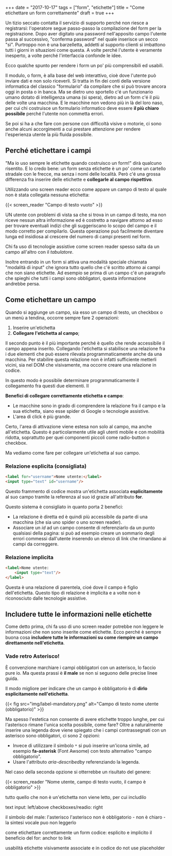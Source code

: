 +++
date = "2017-10-17"
tags = ["form", "etichette"]
title = "Come etichettare un form correttamente"
draft = true
+++

Un tizio seccato contatta il servizio di supporto perché non riesce a registrarsi: l'operatore segue passo-passo la compilazione del form per la registrazione.
Dopo aver digitato una password nell'apposito campo l'utente passa al successivo, "conferma password" nel quale inserisce un secco "sì".
Purtroppo non è una barzelletta, addetti al supporto clienti si imbattono tutti i giorni in situazioni come questa.
A volte perché l'utente è veramente inesperto, a volte perché l'interfaccia confonde le idee.

Ecco qualche spunto per rendere i form un po' più comprensibili ed usabili.

<!--more-->

Il modulo, o form, è alla base del web interattivo, cioè dove l'utente può inviare dati e non solo riceverli.
Si tratta in fin dei conti della versione informatica del classico "formulario" da compilare che si può trovare ancora oggi in posta o in banca.
Ma se dietro uno sportello c'é un funzionario umano dotato di intelligenza umana (si spera), dietro ad un form c'é il più delle volte una macchina.
E le macchine non vedono più in là del loro naso, per cui chi costruisce un formulario informatico deve essere **il più chiaro possibile** perché l'utente non commetta errori.

Se poi si ha a che fare con persone con difficoltà visive o motorie, ci sono anche alcuni accorgimenti a cui prestare attenzione per rendere l'esperienza utente la più fluida possibile.



## Perché etichettare i campi

"Ma io uso sempre le etichette quando costruisco un form!" dirà qualcuno risentito.
E lo credo bene: un form senza etichette è un po' come un cartello stradale con le frecce, ma senza i nomi delle località.
Però c'é una grossa differenza fra inserire delle etichette e **collegarle al campo rispettivo**.

Utilizzando uno screen reader ecco come appare un campo di testo al quale non è stata collegata nessuna etichetta:

{{< screen_reader "Campo di testo vuoto" >}}

UN utente con problemi di vista sa che si trova in un campo di testo, ma non riceve nessun altra informazione ed è costretto a navigare attorno ad esso per trovare eventuali indizi che gli suggeriscano lo scopo del campo e il modo corretto per compilarlo.
Questa operazione può facilmente diventare lunga ed insidiosa al crescere del numero di campi presenti nel form.

Chi fa uso di tecnologie assistive come screen reader spesso salta da un campo all'altro con il *tabulatore*.

Inoltre entrando in un form si attiva una modalità speciale chiamata "modalità di input" che ignora tutto quello che c'é scritto attorno ai campi che non siano etichette.
Ad esempio se prima di un campo c'é un paragrafo che spieghi che tutti i campi sono obbligatori, questa informazione andrebbe persa.



## Come etichettare un campo

Quando si aggiunge un campo, sia esso un campo di testo, un checkbox o un menù a tendina, occorre sempre fare 2 operazioni:

1. Inserire un'etichetta
2. **Collegare l'etichetta al campo**;

Il secondo punto è il più importante perché è quello che rende accessibile il campo appena inserito.
Collegando l'etichetta si stabilisce una relazione fra i due elementi che può essere rilevata programmaticamente anche da una macchina.
Per stabilire questa relazione non è infatti sufficiente metterli vicini, sia nel DOM che visivamente, ma occorre creare una relazione in codice.


In questo modo è possibile determinare programmaticamente il collegamento fra questi due elementi.
Il 

**Benefici di collegare correttamente etichetta e campo**:

- Le macchine sono in grado di comprendere la relazione fra il campo e la sua etichetta, siano esse spider di Google o tecnologie assistive.
- L'area di click è più grande.

Certo, l'area di attivazione viene estesa non solo al campo, ma anche all'etichetta.
Questo è particolarmente utile agli utenti mobile e con mobilità ridotta, soprattutto per quei componenti piccoli come radio-button o checkbox.

Ma vediamo come fare per collegare un'etichetta al suo campo.



### Relazione esplicita (consigliata)

~~~html
<label for="username">Nome utente:</label>
<input type="text" id="username"/>
~~~

Questo frammento di codice mostra un'etichetta associata **esplicitamente** al suo campo tramite la referenza al suo id grazie all'attributo **for**.

Questo sistema è consigliato in quanto porta 2 benefici:

- La relazione è diretta ed è quindi più accessibile da parte di una macchina (che sia uno spider o uno screen reader).
- Associare un *id* ad un campo consente di referenziarlo da un punto qualsiasi della pagina: si può ad esempio creare un sommario degli errori commessi dall'utente inserendo un elenco di link che rimandano ai campi da correggere.


### Relazione implicita

~~~html
<label>Nome utente:
	<input type="text"/>
</label>
~~~

Questa è una relazione di parentela, cioé dove il campo è figlio dell'etichetta.
Questo tipo di relazione è implicita e a volte non è riconosciuto dalle tecnologie assistive.



## Includere tutte le informazioni nelle etichette

Come detto prima, chi fa uso di uno screen reader potrebbe non leggere le informazioni che non sono inserite come etichette.
Ecco perché è sempre buona cosa **includere tutte le informazioni su come  riempire un campo direttamente nell'etichetta**.


### Vade retro Asterisco!

È convenzione marchiare i campi obbligatori con un asterisco, lo faccio pure io.
Ma questa prassi è **il male** se non si seguono delle precise linee guida.

Il modo migliore per indicare che un campo è obbligatorio è di **dirlo esplicitamente nell'etichetta**.

{{< fig src="img/label-mandatory.png" alt="Campo di testo nome utente (obbligatorio)" >}}

Ma spesso l'estetica non consente di avere etichette troppo lunghe, per cui l'asterisco rimane l'unica scelta possibile, come fare?
Oltre a naturalmente inserire una legenda dove viene spiegato che i campi contrassegnati con un asterisco sono obbligatori, ci sono 2 opzioni:

- Invece di utilizzare il simbolo `*` si può inserire un'icona simile, ad esempio **fa-asterisk** (Font Awsome) con testo alternativo "campo obbligatorio".
- Usare l'attributo *aria-describedby* referenziando la legenda.

Nel caso della seconda opzione si otterrebbe un risultato del genere:

{{< screen_reader "Nome utente, campo di testo vuoto, il campo è obbligatorio" >}}





tutto quello che non è un'etichetta non viene letto, per cui includilo

text input: left/above
checkboxes/readio: right

il simbolo del male: l'asterisco
l'asterisco non è obbligatorio
	- non è chiaro
	- la sintesi vocale puo non leggerlo

come etichettare correttamente un form
codice: esplicito e implicito 
il beneficio del for: anchor to link

usabilità
etichette visivamente associate e in codice
do not use placeholder

